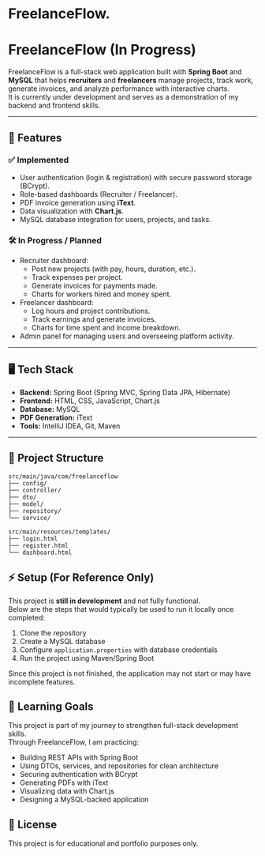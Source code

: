 # FreelanceFlow.
# FreelanceFlow (In Progress)

FreelanceFlow is a full-stack web application built with **Spring Boot** and **MySQL** that helps **recruiters** and **freelancers** manage projects, track work, generate invoices, and analyze performance with interactive charts.  
It is currently under development and serves as a demonstration of my backend and frontend skills.

---

## 🚀 Features

### ✅ Implemented
- User authentication (login & registration) with secure password storage (BCrypt).
- Role-based dashboards (Recruiter / Freelancer).
- PDF invoice generation using **iText**.
- Data visualization with **Chart.js**.
- MySQL database integration for users, projects, and tasks.

### 🛠️ In Progress / Planned
- Recruiter dashboard:
  - Post new projects (with pay, hours, duration, etc.).
  - Track expenses per project.
  - Generate invoices for payments made.
  - Charts for workers hired and money spent.
- Freelancer dashboard:
  - Log hours and project contributions.
  - Track earnings and generate invoices.
  - Charts for time spent and income breakdown.
- Admin panel for managing users and overseeing platform activity.

---

## 🖥️ Tech Stack

- **Backend:** Spring Boot (Spring MVC, Spring Data JPA, Hibernate)  
- **Frontend:** HTML, CSS, JavaScript, Chart.js  
- **Database:** MySQL  
- **PDF Generation:** iText  
- **Tools:** IntelliJ IDEA, Git, Maven  
---

## 📂 Project Structure
```
src/main/java/com/freelanceflow
├── config/
├── controller/
├── dto/
├── model/
├── repository/
└── service/

src/main/resources/templates/
├── login.html
├── register.html
└── dashboard.html
```
## ⚡ Setup (For Reference Only)

This project is **still in development** and not fully functional.  
Below are the steps that would typically be used to run it locally once completed:

1. Clone the repository  
2. Create a MySQL database  
3. Configure `application.properties` with database credentials  
4. Run the project using Maven/Spring Boot  

Since this project is not finished, the application may not start or may have incomplete features.
## 🎯 Learning Goals

This project is part of my journey to strengthen full-stack development skills.  
Through FreelanceFlow, I am practicing:  
- Building REST APIs with Spring Boot  
- Using DTOs, services, and repositories for clean architecture  
- Securing authentication with BCrypt  
- Generating PDFs with iText  
- Visualizing data with Chart.js  
- Designing a MySQL-backed application
## 📜 License
This project is for educational and portfolio purposes only.



